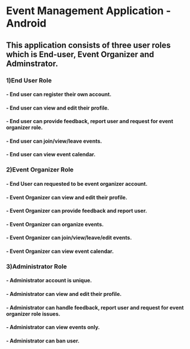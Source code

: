 # Event Management Application - Android

## This application consists of three user roles which is End-user, Event Organizer and Adminstrator.

### 1)End User Role
#### - End user can register their own account.
#### - End user can view and edit their profile.
#### - End user can provide feedback, report user and request for event organizer role.
#### - End user can join/view/leave events.
#### - End user can view event calendar.

### 2)Event Organizer Role
#### - End User can requested to be event organizer account.
#### - Event Organizer can view and edit their profile.
#### - Event Organizer can provide feedback and report user.
#### - Event Organizer can organize events.
#### - Event Organizer can join/view/leave/edit events.
#### - Event Organizer can view event calendar.

### 3)Administrator Role
#### - Administrator account is unique.
#### - Administrator can view and edit their profile.
#### - Administrator can handle feedback, report user and request for event organizer role issues.
#### - Administrator can view events only.
#### - Administrator can ban user.

